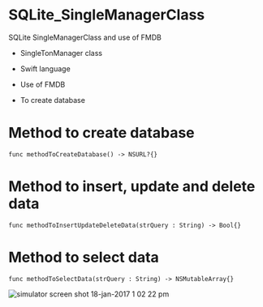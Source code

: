 # SQLite_SingleManagerClass

SQLite SingleManagerClass and use of FMDB

- SingleTonManager class
- Swift language
- Use of FMDB

- To create database

# Method to create database
```
func methodToCreateDatabase() -> NSURL?{} 
```



# Method to insert, update and delete data
```
func methodToInsertUpdateDeleteData(strQuery : String) -> Bool{}
```



# Method to select data
```
func methodToSelectData(strQuery : String) -> NSMutableArray{}
```

![simulator screen shot 18-jan-2017 1 02 22 pm](https://cloud.githubusercontent.com/assets/23353196/22055014/ea1c9c90-dd7e-11e6-9b72-6fef4c931686.png)
